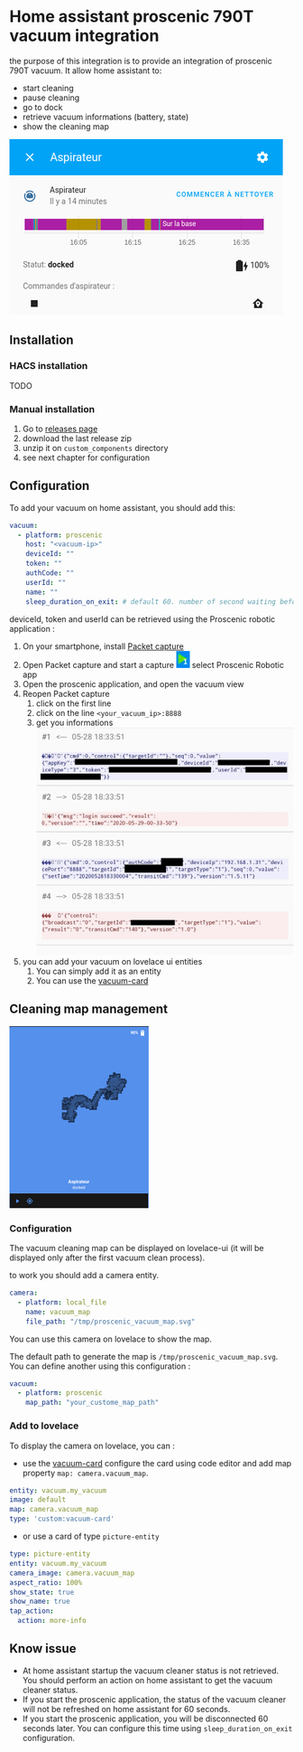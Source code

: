 # Home assistant proscenic 790T vacuum integration

the purpose of this integration is to provide an integration of proscenic 790T vacuum. 
It allow home assistant to:
- start cleaning
- pause cleaning
- go to dock
- retrieve vacuum informations (battery, state)
- show the cleaning map

![screenshot](./doc/screen.png)

## Installation

### HACS installation

TODO

### Manual installation

1. Go to [releases page](https://github.com/deblockt/hass-proscenic-790T-vacuum/releases)
2. download the last release zip
3. unzip it on `custom_components` directory
4. see next chapter for configuration

## Configuration

To add your vacuum on home assistant, you should add this: 

``` yaml
vacuum:
  - platform: proscenic
    host: "<vacuum-ip>"
    deviceId: ""
    token: ""
    authCode: ""
    userId: ""
    name: ""
    sleep_duration_on_exit: # default 60. number of second waiting before reconnection (if you use proscenic app)
```

deviceId, token and userId can be retrieved using the Proscenic robotic application :
1. On your smartphone, install [Packet capture](https://play.google.com/store/apps/details?id=app.greyshirts.sslcapture&hl=fr)
2. Open Packet capture and start a capture ![screenshot](./doc/packet_capture_button.png) select Proscenic  Robotic app
3. Open the proscenic application, and open the vacuum view
4. Reopen  Packet capture 
    1. click on the first line
    2. click on the line `<your_vacuum_ip>:8888`
    3. get you informations ![screenshot](./doc/packet_with_info.jpg)
5. you can add your vacuum on lovelace ui entities
    1. You can simply add it as an entity
    2. You can use the [vacuum-card](https://github.com/denysdovhan/vacuum-card)

## Cleaning map management

![map](./doc/map.png)

### Configuration

The vacuum cleaning map can be displayed on lovelace-ui (it will be displayed only after the first vacuum clean process).

to work you should add a camera entity.

``` yaml
camera:
  - platform: local_file 
    name: vacuum_map
    file_path: "/tmp/proscenic_vacuum_map.svg"
```

You can use this camera on lovelace to show the map.

The default path to generate the map is `/tmp/proscenic_vacuum_map.svg`. You can define another using this configuration :

``` yaml
vacuum:
  - platform: proscenic
    map_path: "your_custome_map_path"
```

### Add to lovelace

 To display the camera on lovelace, you can :
- use the [vacuum-card](https://github.com/denysdovhan/vacuum-card) configure the card using code editor and add map property `map: camera.vacuum_map`.
``` yaml
entity: vacuum.my_vacuum
image: default
map: camera.vacuum_map
type: 'custom:vacuum-card'
```

- or use a card of type `picture-entity` 
``` yaml
type: picture-entity
entity: vacuum.my_vacuum
camera_image: camera.vacuum_map
aspect_ratio: 100%
show_state: true
show_name: true
tap_action:
  action: more-info
```

## Know issue

- At home assistant startup the vacuum cleaner status is not retrieved. You should perform an action on home assistant to get the vacuum cleaner status. 
- If you start the proscenic application, the status of the vacuum cleaner will not be refreshed on home assistant for 60 seconds.
- If you start the proscenic application, you will be disconnected 60 seconds later. You can configure this time using `sleep_duration_on_exit` configuration.
